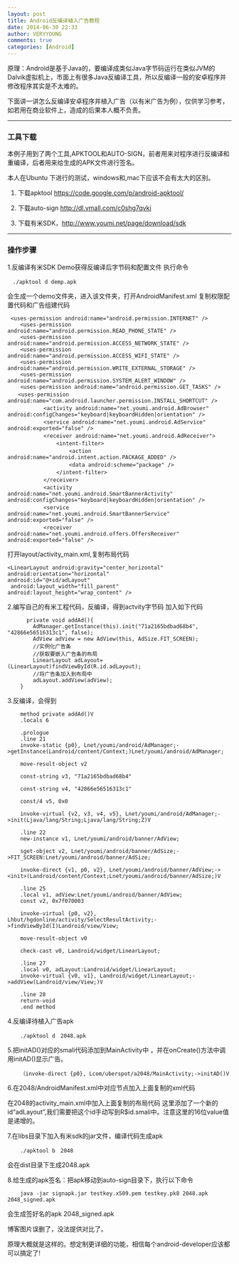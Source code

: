 ```yaml
---
layout: post
title: Android反编译植入广告教程
date: 2014-06-30 22:33
author: VERYYOUNG
comments: true
categories: [Android]
---
```


原理：Android是基于Java的，要编译成类似Java字节码运行在类似JVM的Dalvik虚拟机上，市面上有很多Java反编译工具，所以反编译一般的安卓程序并修改程序其实是不太难的。

下面讲一讲怎么反编译安卓程序并植入广告（以有米广告为例），仅供学习参考，如若用在商业软件上，造成的后果本人概不负责。



----------

### 工具下载
本例子用到了两个工具,APKTOOL和AUTO-SIGN，前者用来对程序进行反编译和重编译，后者用来给生成的APK文件进行签名。

本人在Ubuntu 下进行的测试，windows和,mac下应该不会有太大的区别。

1. 下载apktool <a title=" https://code.google.com/p/android-apktool/" href=" https://code.google.com/p/android-apktool/" target="_blank"> https://code.google.com/p/android-apktool/</a>

2. 下载auto-sign <a title="http://dl.vmall.com/c0shg7qvki" href="http://dl.vmall.com/c0shg7qvki" target="_blank">http://dl.vmall.com/c0shg7qvki</a>

3. 下载有米SDK，<a title="http://www.youmi.net/page/download/sdk" href="http://www.youmi.net/page/download/sdk" target="_blank">http://www.youmi.net/page/download/sdk</a>


----------

### 操作步骤

1.反编译有米SDK Demo获得反编译后字节码和配置文件
执行命令

	　./apktool d demp.apk

会生成一个demo文件夹，进入该文件夹，打开AndroidManifest.xml
复制权限配置代码和广告组建代码

	 <uses-permission android:name="android.permission.INTERNET" />
	    <uses-permission android:name="android.permission.READ_PHONE_STATE" />
	    <uses-permission android:name="android.permission.ACCESS_NETWORK_STATE" />
	    <uses-permission android:name="android.permission.ACCESS_WIFI_STATE" />
	    <uses-permission android:name="android.permission.WRITE_EXTERNAL_STORAGE" />
	    <uses-permission android:name="android.permission.SYSTEM_ALERT_WINDOW" />
	    <uses-permission android:name="android.permission.GET_TASKS" />
	　　<uses-permission android:name="com.android.launcher.permission.INSTALL_SHORTCUT" />
	　　        <activity	android:name="net.youmi.android.AdBrowser" android:configChanges="keyboard|keyboardHidden|orientation" />
	　　        <service android:name="net.youmi.android.AdService" android:exported="false" />
	　　        <receiver android:name="net.youmi.android.AdReceiver">
	　　            <intent-filter>
	　　                <action android:name="android.intent.action.PACKAGE_ADDED" />
	　　                <data android:scheme="package" />
	　　            </intent-filter>
	　　        </receiver>
	　　        <activity	android:name="net.youmi.android.SmartBannerActivity" android:configChanges="keyboard|keyboardHidden|orientation" />
	　　        <service android:name="net.youmi.android.SmartBannerService" android:exported="false" />
	　　        <receiver android:name="net.youmi.android.offers.OffersReceiver" android:exported="false" />


  打开layout/activity_main.xml,复制布局代码

	<LinearLayout android:gravity="center_horizontal" 
	android:orientation="horizontal" 
	android:id="@+id/adLayout"
	 android:layout_width="fill_parent"
	android:layout_height="wrap_content" />


2.编写自己的有米工程代码，反编译，得到actvity字节码
加入如下代码

		  private void addAd(){
	        AdManager.getInstance(this).init("71a2165bdbad68b4", "42866e56516313c1", false);
	        AdView adView = new AdView(this, AdSize.FIT_SCREEN);
	        //实例化广告条
	        //获取要嵌入广告条的布局
	        LinearLayout adLayout=(LinearLayout)findViewById(R.id.adLayout);
	        //将广告条加入到布局中
	        adLayout.addView(adView);
	    }

3.反编译，会得到

		method private addAd()V
	    .locals 6
	
	    .prologue
	    .line 21
	    invoke-static {p0}, Lnet/youmi/android/AdManager;->getInstance(Landroid/content/Context;)Lnet/youmi/android/AdManager;
	
	    move-result-object v2
	
	    const-string v3, "71a2165bdbad68b4"
	
	    const-string v4, "42866e56516313c1"
	
	    const/4 v5, 0x0
	
	    invoke-virtual {v2, v3, v4, v5}, Lnet/youmi/android/AdManager;->init(Ljava/lang/String;Ljava/lang/String;Z)V
	
	    .line 22
	    new-instance v1, Lnet/youmi/android/banner/AdView;
	
	    sget-object v2, Lnet/youmi/android/banner/AdSize;->FIT_SCREEN:Lnet/youmi/android/banner/AdSize;
	
	    invoke-direct {v1, p0, v2}, Lnet/youmi/android/banner/AdView;-><init>(Landroid/content/Context;Lnet/youmi/android/banner/AdSize;)V
	
	    .line 25
	    .local v1, adView:Lnet/youmi/android/banner/AdView;
	    const v2, 0x7f070003
	
	    invoke-virtual {p0, v2}, Lhbut/hgdonline/activity/SelectResultActivity;->findViewById(I)Landroid/view/View;
	
	    move-result-object v0
	
	    check-cast v0, Landroid/widget/LinearLayout;
	
	    .line 27
	    .local v0, adLayout:Landroid/widget/LinearLayout;
	    invoke-virtual {v0, v1}, Landroid/widget/LinearLayout;->addView(Landroid/view/View;)V
	
	    .line 28
	    return-void
		.end method


4.反编译待植入广告apk
 
		./apktool d　2048.apk

5.把initAD()对应的smali代码添加到MainActivity中 ，并在onCreate()方法中调用initAD()显示广告。

		（invoke-direct {p0}, Lcom/uberspot/a2048/MainActivity;->initAD()V

6.在2048/AndroidManifest.xml中对应节点加入上面复制的xml代码

在2048的activity_main.xml中加入上面复制的布局代码
这里添加了一个新的id“adLayout”,我们需要把这个id手动写到R$id.smali中。注意这里的16位value值是递增的。


7.在libs目录下加入有米sdk的jar文件，编译代码生成apk

		./apktool b　2048

   会在dist目录下生成2048.apk



8.给生成的apk签名：把apk移动到auto-sign目录下，执行以下命令

		java -jar signapk.jar testkey.x509.pem testkey.pk8 2048.apk 2048_signed.apk 

会生成签好名的apk 2048_signed.apk

博客图片误删了，没法提供对比了。

原理大概就是这样的。想定制更详细的功能，相信每个android-developer应该都可以搞定了!

